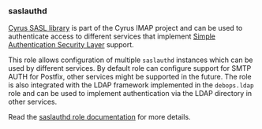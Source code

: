 ### saslauthd

[Cyrus SASL library](https://www.cyrusimap.org/sasl/) is part of the
Cyrus IMAP project and can be used to authenticate access to different
services that implement [Simple Authentication Security
Layer](https://en.wikipedia.org/wiki/Simple_Authentication_and_Security_Layer)
support.

This role allows configuration of multiple `saslauthd` instances which
can be used by different services. By default role can configure support
for SMTP AUTH for Postfix, other services might be supported in the
future. The role is also integrated with the LDAP framework implemented
in the `debops.ldap` role and can be used to implement authentication
via the LDAP directory in other services.

Read the [saslauthd role documentation](https://docs.debops.org/en/master/ansible/roles/saslauthd/) for more details.

